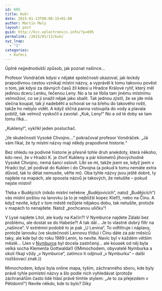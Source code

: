 ```yaml
---
id: 695
title: Kuk!
date: 2015-01-13T08:00:15+01:00
author: Martin Maly
layout: post
guid: http://kcc.uelectronics.info/?p=695
permalink: /2015/01/13/kuk/
xyz_lnap:
  - "1"
categories:
  - Kuřecí
---
```

Úplně nejjednodušší způsob, jak poznat našince&#8230;

Profesor Vondráček kdysi v nějaké společnosti ukazoval, jak leckdy prapodivnou cestou vznikají místní názvy, a vyprávěl k tomu takovou pověst o tom, jak kdysi za dávných časů žil kdesi u Hradce Králové rytíř, který měl jedinou dceru Lenku, řečenou Leny. No a ta se líbila tam jinému místnímu velmožovi, co se jí snažil nějak jako sbalit. Tak jednou zjistil, že se jde milá slečna koupat, tak jí nadeběhl a schoval se na břehu do takového roští, takže ho nebylo vidět. A když sličná panna vstoupila do vody a plavala poblíž, tak velmož vyskočil a zavolal: &#8222;Kuk, Leny!&#8220; No a od té doby se tam tomu říká&#8230;

&#8222;Kukleny!&#8220;, vykřikl jeden posluchač.

&#8222;Ve skutečnosti Vysoké Chvojno&#8230;&#8220; pokračoval profesor Vondráček. &#8222;Já vám říkal, že ty místní názvy mají někdy prapodivné historie.&#8220;

Bez ohledu na podivné historie je přesně tohle druh anekdoty, která někoho, kdo neví, že v Hradci K. je čtvrť Kukleny a pár kilometrů jihovýchodně Vysoké Chvojno, nemá šanci oslovit. Líbí se mi, takže jsem se, když jsem v Hradci byl, jel podívat do Kuklen i do Chvojna (a pokud k tomu nemáte extra důvod, tak to dělat nemusíte, věřte mi). Oba tyhle názvy jsou ještě dobré, ty najdete na mapách, ale spousta názvů je takových, že netušíte &#8211; pokud nejste místní!

Třeba v Budějcích (nikdo místní neřekne &#8222;Budějovicích&#8220;, natož &#8222;Budějicích&#8220;) vás místní pošlou na lanovku (a to je nejbližší kopec Kleť!), nebo na Čínu. A když nevíte, když v tom městě nežijete nějakou dobu, tak netušíte, protože v mapách to nenajdete. Natož &#8222;pochcanou uličku&#8220;!

V Lysé najdete Litol, ale kudy na Kačín?! V Nymburce najdete Zálabí bez problému, ale dostat se do Habeše?! A tak dál&#8230; Je to vlastně dobrý filtr na &#8222;našince&#8220;. V extrémní podobě to je pak &#8222;U Lenina&#8220;. To odfiltruje i náplavy, protože lanovku (ve skutečnosti Lannovu třídu) i Čínu dáte za pár měsíců taky, ale kde byl do roku 1989 Lenin, to nevíte. Navíc byl v každém větším městě&#8230; (Jen v [Nymburce](http://kcc.uelectronics.info/2014/12/13/nymburk/ "Nymburk") byl docela zastrčený&#8230; ale kousek od něj byla velká socha Klementa Gottwalda!) ((Mimochodem, obyvatelé Nymburka a okolí říkají vždy &#8222;v Nymburce&#8220;, zatímco ti odjinud &#8222;v Nymburku&#8220; &#8211; další rozlišovací znak.))

Mimochodem, kdysi byla online mapa, tyším, záchranného sboru, kde byly právě tyhle pomístní názvy a šlo podle nich vyhledávat (protože záchranářům často lidé hlásí právě tímhle stylem: &#8222;Je to za přejezdem v Pětidomí!&#8220;) Nevíte někdo, kde to bylo? Díky